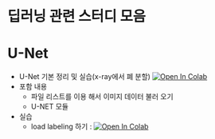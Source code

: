 # 딥러닝 관련 스터디 모음 

# U-Net 
- U-Net 기본 정리 및 실습(x-ray에서 폐 분할) [![Open In Colab](https://colab.research.google.com/assets/colab-badge.svg)](https://colab.research.google.com/github/crimama/DL_study/blob/main/U_net_basic_practice.ipynb)
- 포함 내용 
  -  파일 리스트를 이용 해서 이미지 데이터 불러 오기 
  -  U-NET 모듈 
- 실습
  -  load labeling 하기 : [![Open In Colab](https://colab.research.google.com/assets/colab-badge.svg)](https://colab.research.google.com/github/crimama/DL_study/blob/main/unet_segmentation_practice_road.ipynb)
  






